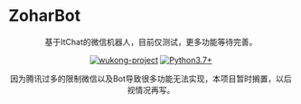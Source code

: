# ZoharBot

<p align="center">
  基于ItChat的微信机器人，目前仅测试，更多功能等待完善。
</p>

<p align="center">
  <a href="[https://github.com/users/wzpan/projects/2/views/1](https://github.com/YTSakura233/YTSakuraBot)"><img alt="wukong-project" src="https://img.shields.io/badge/project-ZoharBot-informational.svg?style=flat-square"></a>
  <a href="#"><img alt="Python3.7+" src="https://img.shields.io/badge/Python->=3.7-blue.svg?style=flat-square"></a>
</p>

<p align="center">
  因为腾讯过多的限制微信以及Bot导致很多功能无法实现，本项目暂时搁置，以后视情况再写。
</p>
